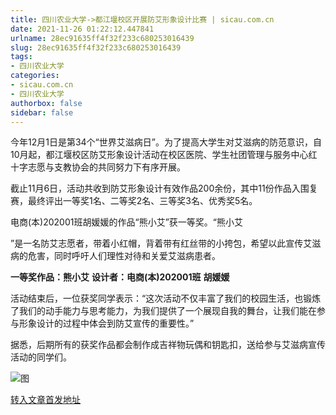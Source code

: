 ```yaml
---
title: 四川农业大学->都江堰校区开展防艾形象设计比赛 | sicau.com.cn
date: 2021-11-26 01:22:12.447841
urlname: 28ec91635ff4f32f233c680253016439
slug: 28ec91635ff4f32f233c680253016439
tags: 
- 四川农业大学
categories:
- sicau.com.cn
- 四川农业大学
authorbox: false
sidebar: false
---
```

今年12月1日是第34个“世界艾滋病日”。为了提高大学生对艾滋病的防范意识，自10月起，都江堰校区防艾形象设计活动在校区医院、学生社团管理与服务中心红十字志愿与支教协会的共同努力下有序开展。

截止11月6日，活动共收到防艾形象设计有效作品200余份，其中11份作品入围复赛，最终评出一等奖1名、二等奖2名、三等奖3名、优秀奖5名。

电商(本)202001班胡媛媛的作品“熊小艾”获一等奖。“熊小艾
<!--more-->
”是一名防艾志愿者，带着小红帽，背着带有红丝带的小挎包，希望以此宣传艾滋病的危害，同时呼吁人们理性对待和关爱艾滋病患者。  

**一等奖作品：熊小艾** **设计者：电商(本)202001班** **胡媛媛**

活动结束后，一位获奖同学表示：“这次活动不仅丰富了我们的校园生活，也锻炼了我们的动手能力与思考能力，为我们提供了一个展现自我的舞台，让我们能在参与形象设计的过程中体会到防艾宣传的重要性。”

据悉，后期所有的获奖作品都会制作成吉祥物玩偶和钥匙扣，送给参与艾滋病宣传活动的同学们。

![图](https://news.sicau.edu.cn/__local/7/D4/2D/329F70E0145DB66D47DD31D1399_F4A63932_9FC1.png)

[转入文章首发地址](https://news.sicau.edu.cn/info/1078/65680.htm)